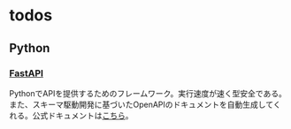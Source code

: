 # todos

## Python

### [FastAPI](fastapi)
PythonでAPIを提供するためのフレームワーク。実行速度が速く型安全である。また、スキーマ駆動開発に基づいたOpenAPIのドキュメントを自動生成してくれる。公式ドキュメントは[こちら](https://fastapi.tiangolo.com/ja/)。

